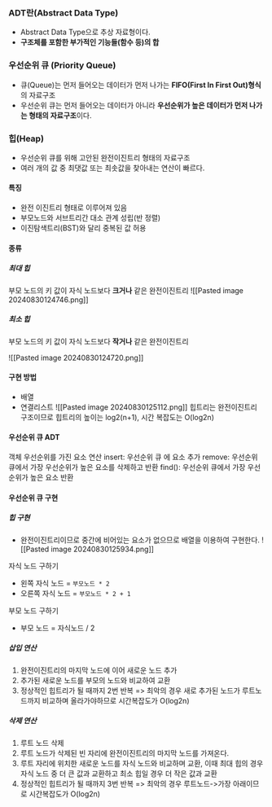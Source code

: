 ### ADT란(Abstract Data Type)
* Abstract Data Type으로 추상 자료형이다.
* **구조체를 포함한 부가적인 기능들(함수 등)의 합**

### 우선순위 큐 (Priority Queue)
* 큐(Queue)는 먼저 들어오는 데이터가 먼저 나가는 **FIFO(First In First Out)형식**의 자료구조
* 우선순위 큐는 먼저 들어오는 데이터가 아니라 **우선순위가 높은 데이터가 먼저 나가는 형태의 자료구조**이다.

### 힙(Heap)
* 우선순위 큐를 위해 고안된 완전이진트리 형태의 자료구조
* 여러 개의 값 중 최댓값 또는 최솟값을 찾아내는 연산이 빠르다.
#### 특징
* 완전 이진트리 형태로 이루어져 있음
* 부모노드와 서브트리간 대소 관계 성립(반 정렬)
* 이진탐색트리(BST)와 달리 중복된 값 허용
#### 종류
##### 최대 힙
부모 노드의 키 값이 자식 노드보다 **크거나** 같은 완전이진트리
![[Pasted image 20240830124746.png]]
##### 최소 힙
부모 노드의 키 값이 자식 노드보다 **작거나** 같은 완전이진트리

![[Pasted image 20240830124720.png]]


#### 구현 방법
* 배열
* 연결리스트
![[Pasted image 20240830125112.png]]
힙트리는 완전이진트리 구조이므로 힙트리의 높이는 log2(n+1), 시간 복잡도는 O(log2n)

#### 우선순위 큐 ADT
객체
	우선순위를 가진 요소
연산
	insert: 우선순위 큐 에 요소 추가
	remove: 우선순위 큐에서 가장 우선순위가 높은 요소를 삭제하고 반환
	find(): 우선순위 큐에서 가장 우선순위가 높은 요소 반환

#### 우선순위 큐 구현
##### 힙 구현
* 완전이진트리이므로 중간에 비어있는 요소가 없으므로 배열을 이용하여 구현한다.
![[Pasted image 20240830125934.png]]

자식 노드 구하기
* 왼쪽 자식 노드 = `부모노드 * 2`
* 오른쪽 자식 노드 = `부모노드 * 2 + 1`

부모 노드 구하기
* 부모 노드 = 자식노드 / 2

##### 삽입 연산
1. 완전이진트리의 마지막 노드에 이어 새로운 노드 추가
2. 추가된 새로운 노드를 부모의 노드와 비교하여 교환
3. 정상적인 힙트리가 될 때까지 2번 반복
=> 최악의 경우 새로 추가된 노드가 루트노드까지 비교하며 올라가야하므로 시간복잡도가 O(log2n)

##### 삭제 연산
1. 루트 노드 삭제
2. 루트 노드가 삭제된 빈 자리에 완전이진트리의 마지막 노드를 가져온다.
3. 루트 자리에 위치한 새로운 노드를 자식 노드와 비교하며 교환, 이때 최대 힙의 경우 자식 노드 중 더 큰 값과 교환하고 최소 힙일 경우 더 작은 값과 교환
4. 정상적인 힙트리가 될 때까지 3번 반복
=> 최악의 경우 루트노드->가장 아래이므로 시간복잡도가 O(log2n)